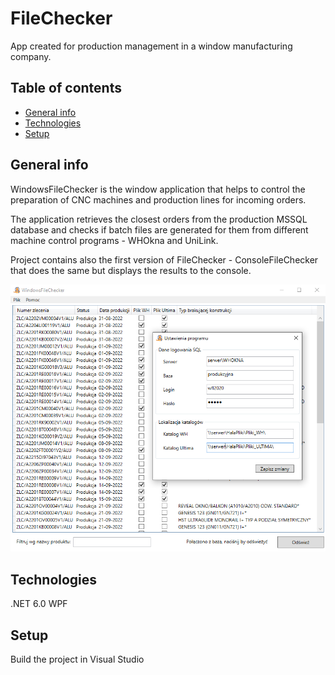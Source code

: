 # FileChecker

App created for production management in a window manufacturing company.

## Table of contents
* [General info](#general-info)
* [Technologies](#technologies)
* [Setup](#setup)

## General info
WindowsFileChecker is the window application that helps to control the preparation of
CNC machines and production lines for incoming orders.

The application retrieves the closest orders from the production MSSQL database 
and checks if batch files are generated for them from different machine control programs - WHOkna and UniLink.

Project contains also the first version of FileChecker - ConsoleFileChecker 
that does the same but displays the results to the console.

![Main window + properties example](wflscreen.png)

## Technologies

.NET 6.0
WPF

## Setup

Build the project in Visual Studio
